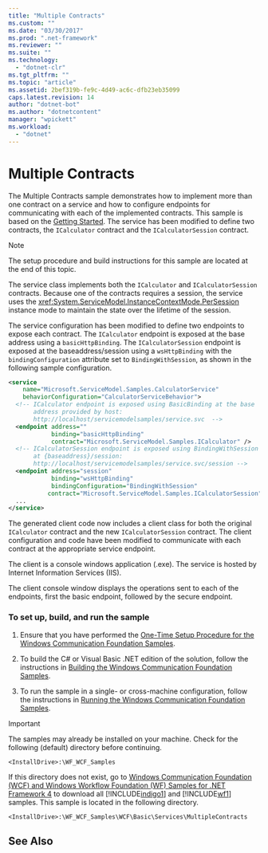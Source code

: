 ```yaml
---
title: "Multiple Contracts"
ms.custom: ""
ms.date: "03/30/2017"
ms.prod: ".net-framework"
ms.reviewer: ""
ms.suite: ""
ms.technology: 
  - "dotnet-clr"
ms.tgt_pltfrm: ""
ms.topic: "article"
ms.assetid: 2bef319b-fe9c-4d49-ac6c-dfb23eb35099
caps.latest.revision: 14
author: "dotnet-bot"
ms.author: "dotnetcontent"
manager: "wpickett"
ms.workload: 
  - "dotnet"
---
```

# Multiple Contracts
The Multiple Contracts sample demonstrates how to implement more than one contract on a service and how to configure endpoints for communicating with each of the implemented contracts. This sample is based on the [Getting Started](../../../../docs/framework/wcf/samples/getting-started-sample.md). The service has been modified to define two contracts, the `ICalculator` contract and the `ICalculatorSession` contract.  
  
> [!NOTE]
>  The setup procedure and build instructions for this sample are located at the end of this topic.  
  
 The service class implements both the `ICalculator` and `ICalculatorSession` contracts. Because one of the contracts requires a session, the service uses the <xref:System.ServiceModel.InstanceContextMode.PerSession> instance mode to maintain the state over the lifetime of the session.  
  
 The service configuration has been modified to define two endpoints to expose each contract. The `ICalculator` endpoint is exposed at the base address using a `basicHttpBinding`. The `ICalculatorSession` endpoint is exposed at the baseaddress/session using a `wsHttpBinding` with the `bindingConfiguration` attribute set to `BindingWithSession`, as shown in the following sample configuration.  
  
```xml  
<service   
    name="Microsoft.ServiceModel.Samples.CalculatorService"  
    behaviorConfiguration="CalculatorServiceBehavior">  
  <!-- ICalculator endpoint is exposed using BasicBinding at the base  
       address provided by host:   
       http://localhost/servicemodelsamples/service.svc  -->  
  <endpoint address=""  
            binding="basicHttpBinding"  
            contract="Microsoft.ServiceModel.Samples.ICalculator" />  
  <!-- ICalculatorSession endpoint is exposed using BindingWithSession  
       at {baseaddress}/session:  
       http://localhost/servicemodelsamples/service.svc/session -->  
  <endpoint address="session"  
            binding="wsHttpBinding"  
            bindingConfiguration="BindingWithSession"   
           contract="Microsoft.ServiceModel.Samples.ICalculatorSession" />  
  ...  
</service>  
```  
  
 The generated client code now includes a client class for both the original `ICalculator` contract and the new `ICalculatorSession` contract. The client configuration and code have been modified to communicate with each contract at the appropriate service endpoint.  
  
 The client is a console windows application (.exe). The service is hosted by Internet Information Services (IIS).  
  
 The client console window displays the operations sent to each of the endpoints, first the basic endpoint, followed by the secure endpoint.  
  
### To set up, build, and run the sample  
  
1.  Ensure that you have performed the [One-Time Setup Procedure for the Windows Communication Foundation Samples](../../../../docs/framework/wcf/samples/one-time-setup-procedure-for-the-wcf-samples.md).  
  
2.  To build the C# or Visual Basic .NET edition of the solution, follow the instructions in [Building the Windows Communication Foundation Samples](../../../../docs/framework/wcf/samples/building-the-samples.md).  
  
3.  To run the sample in a single- or cross-machine configuration, follow the instructions in [Running the Windows Communication Foundation Samples](../../../../docs/framework/wcf/samples/running-the-samples.md).  
  
> [!IMPORTANT]
>  The samples may already be installed on your machine. Check for the following (default) directory before continuing.  
>   
>  `<InstallDrive>:\WF_WCF_Samples`  
>   
>  If this directory does not exist, go to [Windows Communication Foundation (WCF) and Windows Workflow Foundation (WF) Samples for .NET Framework 4](http://go.microsoft.com/fwlink/?LinkId=150780) to download all [!INCLUDE[indigo1](../../../../includes/indigo1-md.md)] and [!INCLUDE[wf1](../../../../includes/wf1-md.md)] samples. This sample is located in the following directory.  
>   
>  `<InstallDrive>:\WF_WCF_Samples\WCF\Basic\Services\MultipleContracts`  
  
## See Also
